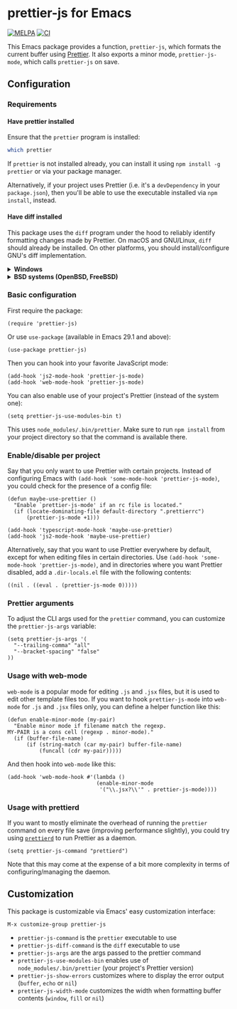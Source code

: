 # prettier-js for Emacs

[![MELPA](http://melpa.org/packages/prettier-js-badge.svg)](http://melpa.org/#/prettier-js) [![CI](https://github.com/prettier/prettier-emacs/actions/workflows/test.yml/badge.svg)](https://github.com/prettier/prettier-emacs/actions/workflows/test.yml)

This Emacs package provides a function, `prettier-js`, which formats the current buffer using [Prettier](https://github.com/prettier/prettier). It also exports a minor mode, `prettier-js-mode`, which calls `prettier-js` on save.

## Configuration

### Requirements

#### Have prettier installed

Ensure that the `prettier` program is installed:

```bash
which prettier
```

If `prettier` is not installed already, you can install it using `npm install -g prettier` or via your package manager.

Alternatively, if your project uses Prettier (i.e. it's a `devDependency` in your `package.json`), then you'll be able to use the executable installed via `npm install`, instead.

#### Have diff installed

This package uses the `diff` program under the hood to reliably identify formatting changes made by Prettier.  On macOS and GNU/Linux, `diff` should already be installed.  On other platforms, you should install/configure GNU's diff implementation.

<details><summary><b>Windows</b></summary>

  On Windows, install via [Chocolatey](https://chocolatey.org/):

  1. Follow the Chocolatey install instructions: https://chocolatey.org/install
  2. Open an Admin PowerShell session
  3. Install the `diff` program: `choco install diffutils`

  Also, make sure that the correct version of `diff` is accessible from your system path; sometimes, multiple conflicting `diff` executables may be installed.
</details>

<details><summary><b>BSD systems (OpenBSD, FreeBSD)</b></summary>

  On BSD systems (like OpenBSD, FreeBSD), the default `diff` program may not support some GNU diff features that this package requires, such as `--strip-trailing-cr`. To resolve this:

  1. Install GNU diff (often called `gdiff` or `gnudiff`):
     - On OpenBSD: `pkg_add gdiff`
     - On FreeBSD: `pkg install diffutils`
  2. Configure this package to use the GNU diff implementation:
     ```elisp
     (setq prettier-js-diff-command "gdiff")
     ```
     (Use the appropriate command name for your system, which might be `gdiff`, `gnudiff`, or `gd`)
</details>

### Basic configuration

First require the package:

```elisp
(require 'prettier-js)
```

Or use `use-package` (available in Emacs 29.1 and above):

```elisp
(use-package prettier-js)
```

Then you can hook into your favorite JavaScript mode:

```elisp
(add-hook 'js2-mode-hook 'prettier-js-mode)
(add-hook 'web-mode-hook 'prettier-js-mode)
```

You can also enable use of your project's Prettier (instead of the system one):

```elisp
(setq prettier-js-use-modules-bin t)
```

This uses `node_modules/.bin/prettier`. Make sure to run `npm install` from your project directory so that the command is available there.

### Enable/disable per project

Say that you only want to use Prettier with certain projects. Instead of configuring Emacs with `(add-hook 'some-mode-hook 'prettier-js-mode)`, you could check for the presence of a config file:

```elisp
(defun maybe-use-prettier ()
  "Enable `prettier-js-mode' if an rc file is located."
  (if (locate-dominating-file default-directory ".prettierrc")
      (prettier-js-mode +1)))

(add-hook 'typescript-mode-hook 'maybe-use-prettier)
(add-hook 'js2-mode-hook 'maybe-use-prettier)
```

Alternatively, say that you want to use Prettier everywhere by default, except for when editing files in certain directories. Use `(add-hook 'some-mode-hook 'prettier-js-mode)`, and in directories where you want Prettier disabled, add a `.dir-locals.el` file with the following contents:

```elisp
((nil . ((eval . (prettier-js-mode 0)))))
```

### Prettier arguments

To adjust the CLI args used for the `prettier` command, you can customize the `prettier-js-args` variable:

```elisp
(setq prettier-js-args '(
  "--trailing-comma" "all"
  "--bracket-spacing" "false"
))
```

### Usage with web-mode

`web-mode` is a popular mode for editing `.js` and `.jsx` files, but it is used to edit other template files too. If you want to hook `prettier-js-mode` into `web-mode` for `.js` and `.jsx` files only, you can define a helper function like this:

```elisp
(defun enable-minor-mode (my-pair)
  "Enable minor mode if filename match the regexp.
MY-PAIR is a cons cell (regexp . minor-mode)."
  (if (buffer-file-name)
      (if (string-match (car my-pair) buffer-file-name)
          (funcall (cdr my-pair)))))
```

And then hook into `web-mode` like this:

```elisp
(add-hook 'web-mode-hook #'(lambda ()
                            (enable-minor-mode
                             '("\\.jsx?\\'" . prettier-js-mode))))
```

### Usage with prettierd

If you want to mostly eliminate the overhead of running the `prettier` command on every file save (improving performance slightly), you could try using [`prettierd`](https://github.com/fsouza/prettierd) to run Prettier as a daemon.

```elisp
(setq prettier-js-command "prettierd")
```

Note that this may come at the expense of a bit more complexity in terms of configuring/managing the daemon.

## Customization

This package is customizable via Emacs' easy customization interface:

```
M-x customize-group prettier-js
```

* `prettier-js-command` is the `prettier` executable to use
* `prettier-js-diff-command` is the `diff` executable to use
* `prettier-js-args` are the args passed to the prettier command
* `prettier-js-use-modules-bin` enables use of `node_modules/.bin/prettier` (your project's Prettier version)
* `prettier-js-show-errors` customizes where to display the error output (`buffer`, `echo` or `nil`)
* `prettier-js-width-mode` customizes the width when formatting buffer contents (`window`, `fill` or `nil`)
